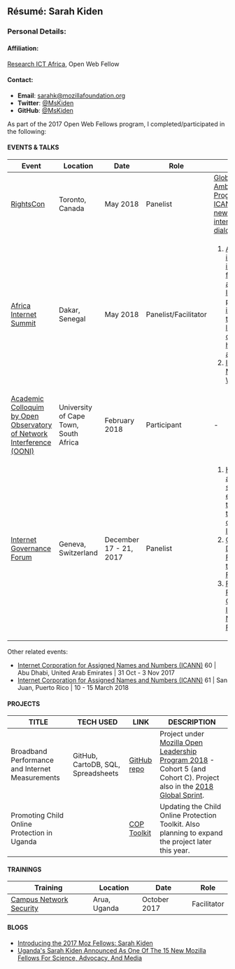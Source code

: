 ## Résumé: Sarah Kiden 	

### Personal Details:

#### Affiliation:
[Research ICT Africa](https://researchictafrica.net/), Open Web Fellow

#### Contact:
* **Email**: [sarahk@mozillafoundation.org](mailto:sarahk@mozillafoundation.org)
* **Twitter**: [@MsKiden](https://twitter.com/MsKiden)
* **GitHub**: [@MsKiden](https://github.com/MsKiden)

As part of the 2017 Open Web Fellows program, I completed/participated in the following:

#### EVENTS & TALKS

Event | Location | Date | Role | Panels
----- | -------- | ---- | ----- | -----
[RightsCon](https://www.rightscon.org/) | Toronto, Canada | May 2018 | Panelist | [Global Indigenous Ambassador Program at ICANN: Including new voices to internet policy dialogues](https://rightscon2018.sched.com/event/EHmw/global-indigenous-ambassador-program-at-icann-including-new-voices-to-internet-policy-dialogues) |
[Africa Internet Summit](https://internetsummit.africa/) | Dakar, Senegal | May 2018 | Panelist/Facilitator | <ol><li> [An investigation into the factors affecting Internet performance in Africa: a throughput, latency, and content hosting analysis](https://researchictafrica.net/2018/05/07/an-investigation-into-the-factors-affecting-internet-performance-in-africa-a-throughput-latency-and-content-hosting-analysis/)</li><li>[Internet Measurements Workshop](https://docs.google.com/document/d/1UOv8SU8nVPDgul3U_hQaKBXV8Mgd94TaEte3s-uApj4/edit#heading=h.m5gk6v6sgdus)
[Academic Colloquim by Open Observatory of Network Interference (OONI)](http://www.science.uct.ac.za/event/internet-censorship-measurements) | University of Cape Town, South Africa | February 2018 | Participant | -
[Internet Governance Forum](http://www.intgovforum.org/) | Geneva, Switzerland | December 17 - 21, 2017 | Panelist | <ol><li>[How Digital activists are shaping the evolution of the Internet: the voice of civil society in ICANN](https://igf2017.sched.com/event/CR5e/how-digital-activists-are-shaping-the-evolution-of-the-internet-the-voice-of-civil-society-in-icann) </li> <li>[Open Source: Defending Freedoms in the Digital Future](https://igf2017.sched.com/event/CTsM/open-source-defending-freedoms-in-the-digital-future-ws8) </li> <li>[Redefining Rights for a Gender Inclusive Networked Future](https://igf2017.sched.com/event/CTt0/redefining-rights-for-a-gender-inclusive-networked-future-ws102)</li></ol>

Other related events:
* [Internet Corporation for Assigned Names and Numbers (ICANN)](https://www.icann.org/) 60 | Abu Dhabi, United Arab Emirates | 31 Oct - 3 Nov 2017
* [Internet Corporation for Assigned Names and Numbers (ICANN)](https://www.icann.org/) 61 | San Juan, Puerto Rico | 10 - 15 March 2018

#### PROJECTS
TITLE | TECH USED | LINK | DESCRIPTION
----- | --------- | ---- | ------------
Broadband Performance and Internet Measurements | GitHub, CartoDB, SQL, Spreadsheets | [GitHub repo](https://github.com/MsKiden/africa-internet-measurements) | Project under [Mozilla Open Leadership Program 2018](https://mozilla.github.io/leadership-training/) - Cohort 5 (and Cohort C). Project also in the [2018 Global Sprint](https://mozilla.github.io/global-sprint/).
Promoting Child Online Protection in Uganda | |[COP Toolkit](https://internetsociety.ug/promote-online-child-safety-in-uganda-2/) | Updating the Child Online Protection Toolkit. Also planning to expand the project later this year. 

#### TRAININGS
Training | Location | Date | Role
----- | -------- | ---- | -----
[Campus Network Security](https://workshops.renu.ac.ug/2017/renu-muni-cns/) | Arua, Uganda | October 2017 | Facilitator |
  
#### BLOGS
* [Introducing the 2017 Moz Fellows: Sarah Kiden](https://medium.com/read-write-participate/mozilla-announces-15-new-fellows-for-science-advocacy-and-media-1bff27e97fc7)
* [Uganda's Sarah Kiden Announced As One Of The 15 New Mozilla Fellows For Science, Advocacy, And Media](https://www.iafrikan.com/2017/09/19/mozilla-announces-15-new-fellows-for-science-advocacy-and-media/)
